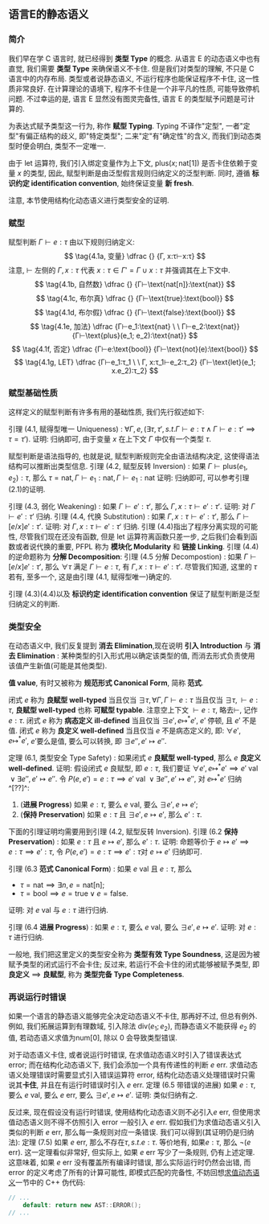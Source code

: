 ## 语言E的静态语义
### 简介
我们早在学 C 语言时, 就已经得到 **类型 Type** 的概念.
从语言 E 的动态语义中也有直觉, 我们需要 **类型 Type** 来确保语义不卡住.
但是我们对类型的理解, 不只是 C 语言中的内存布局. 
类型或者说静态语义, 不运行程序也能保证程序不卡住, 这一性质非常良好.
在计算理论的语境下, 程序不卡住是一个非平凡的性质, 可能导致停机问题.
不过幸运的是, 语言 E 显然没有图灵完备性, 语言 E 的类型赋予问题是可计算的.

为表达式赋予类型这一行为, 称作 **赋型 Typing**.
Typing 不译作"定型", 一者"定型"有偏正结构的歧义, 即"特定类型";
二来"定"有"确定性"的含义, 而我们到动态类型时便会明白, 类型不一定唯一.

由于 let 运算符, 我们引入绑定变量作为上下文, 
$\text{plus}(x; \text{nat[1]})$ 是否卡住依赖于变量 $x$ 的类型,
因此, 赋型判断是由泛型假言规则归纳定义的泛型判断.
同时, 遵循 **标识约定 identification convention**, 始终保证变量 **新 fresh**.

注意, 本节使用结构化动态语义进行类型安全的证明.

### 赋型
赋型判断 $Γ⊢e:τ$ 由以下规则归纳定义:
$$
\tag{4.1a, 变量}
\dfrac
{}
{Γ, x:τ⊢x:τ}
$$
注意, $⊢$ 左侧的 $Γ, x:τ$ 代表 $x:τ∈Γ'=Γ∪{x:τ}$ 并强调其在上下文中.
$$
\tag{4.1b, 自然数}
\dfrac
{}
{Γ⊢\text{nat[n]}:\text{nat}}
$$
$$
\tag{4.1c, 布尔真}
\dfrac
{}
{Γ⊢\text{true}:\text{bool}}
$$
$$
\tag{4.1d, 布尔假}
\dfrac
{}
{Γ⊢\text{false}:\text{bool}}
$$
$$
\tag{4.1e, 加法}
\dfrac
{Γ⊢e_1:\text{nat} \ \ Γ⊢e_2:\text{nat}}
{Γ⊢\text{plus}(e_1; e_2):\text{nat}}
$$
$$
\tag{4.1f, 否定}
\dfrac
{Γ⊢e:\text{bool}}
{Γ⊢\text{not}(e):\text{bool}}
$$
$$
\tag{4.1g, LET}
\dfrac
{Γ⊢e_1:τ_1 \ \ Γ, x:τ_1⊢e_2:τ_2}
{Γ⊢\text{let}(e_1; x.e_2):τ_2}
$$

### 赋型基础性质
这样定义的赋型判断有许多有用的基础性质, 我们先行叙述如下:

引理 (4.1, 赋得型唯一 Uniqueness) : $∀Γ,e, (∃ τ, τ', s.t. Γ⊢e:τ ∧ Γ⊢e:τ'⟹τ=τ')$.
证明: 归纳即可, 由于变量 $x$ 在上下文 $Γ$ 中仅有一个类型 $τ$.

赋型判断是语法指导的, 也就是说, 赋型判断规则完全由语法结构决定,
这使得语法结构可以推断出类型信息.
引理 (4.2, 赋型反转 Inversion) : 如果 $Γ⊢\text{plus}(e_1, e_2):τ$, 那么 $τ=\text{nat}, Γ⊢e_1:\text{nat}, Γ⊢e_1:\text{nat}$
证明: 归纳即可, 可以参考引理 (2.1)的证明.


引理 (4.3, 弱化 Weakening) : 如果 $Γ⊢e':τ'$, 那么 $Γ, x:τ⊢e':τ'$.
证明: 对 $Γ⊢e':τ'$ 归纳.
引理 (4.4, 代换 Substitution) : 如果 $Γ, x:τ⊢e':τ'$, 那么 $Γ⊢[e/x]e':τ'$.
证明: 对 $Γ, x:τ⊢e':τ'$ 归纳.
引理 (4.4)指出了程序分离实现的可能性, 尽管我们现在还没有函数,
但是 let 运算符离函数只差一步, 之后我们会看到函数或者说代换的重要,
PFPL 称为 **模块化 Modularity** 和 **链接 Linking**.
引理 (4.4)的逆命题称为 **分解 Decomposition**:
引理 (4.5 分解 Decompostion) : 如果 $Γ⊢[e/x]e':τ'$, 那么 $∀τ$ 满足 $Γ⊢e:τ$, 有 $Γ, x:τ⊢e':τ'$.
尽管我们知道, 这里的 $τ$ 若有, 至多一个, 这是由引理 (4.1, 赋得型唯一)确定的.

引理 (4.3)(4.4)以及 **标识约定 identification convention** 保证了赋型判断是泛型归纳定义的判断.

### 类型安全
在动态语义中, 我们反复提到 **消去 Elimination**,现在说明 **引入 Introduction** 与 **消去 Elimination** :
某种类型的引入形式用以确定该类型的值, 而消去形式负责使用该值产生新值(可能是其他类型).

**值 value**, 有时又被称为 **规范形式 Canonical Form**, 简称 **范式**.


闭式 $e$ 称为 **良赋型 well-typed** 当且仅当 $∃τ,∀Γ,Γ⊢e:τ$ 当且仅当 $∃τ, ⊢e:τ$,
**良赋型 well-typed** 也称 **可赋型 typable**. 注意空上下文 $⊢e:τ$, 略去$⊢$, 记作$e:τ$.
闭式 $e$ 称为 **病态定义 ill-defined** 当且仅当 $∃e', e↦^*e'$, $e'$ 停顿, 且 $e'$ 不是值.
闭式 $e$ 称为 **良定义 well-defined** 当且仅当 $e$ 不是病态定义的, 即:
$∀e', e↦^*e'$, $e'$要么是值, 要么可以转换, 即 $∃ e'', e'↦e''$.

定理 (6.1, 类型安全 Type Safety) : 如果闭式 $e$ **良赋型 well-typed**, 那么 $e$ **良定义 well-defined**.
证明: 假设闭式 $e$ 良赋型, 即 $e:τ$, 我们要证 $∀e', e↦^*e'⟹e' \text{ val } ∨ ∃ e'', e'↦e''$.
令 $P(e, e')=e:τ⟹e' \text{ val } ∨ ∃ e'', e'↦e''$, 对 $e↦^*e'$ 归纳^[??]^:

1. (**进展 Progress**) 如果 $e:τ$, 要么 $e \text{ val}$, 要么 $∃e', e↦e'$;
2. (**保持 Preservation**) 如果 $e:τ$ 且 $∃e', e↦e'$, 那么 $e':τ$.

下面的引理证明均需要用到引理 (4.2, 赋型反转 Inversion).
引理 (6.2 **保持 Preservation**) : 如果 $e:τ$ 且 $e↦e'$, 那么 $e':τ$.
证明: 命题等价于 $e↦e'⟹e:τ⟹e':τ$,
令 $P(e,e')=e:τ⟹e':τ$对 $e↦e'$ 归纳即可.

引理 (6.3 **范式 Canonical Form**) : 如果 $e \text{ val}$ 且 $e:τ$, 那么
- $τ=\text{nat}⟹∃n, e=\text{nat[n]}$;
- $τ=\text{bool}⟹e=\text{true} ∨ e=\text{false}$.

证明: 对 $e \text{ val}$ 与 $e:τ$ 进行归纳.

引理 (6.4 **进展 Progress**) : 如果 $e:τ$, 要么 $e \text{ val}$, 要么 $∃e', e↦e'$.
证明: 对 $e:τ$ 进行归纳.


一般地, 我们把这里定义的类型安全称为 **类型有效 Type Soundness**,
这是因为被赋予类型的闭式运行不会卡住;
反过来, 若运行不会卡住的闭式能够被赋予类型,
即 **良定义** $⟹$ **良赋型**, 称为 **类型完备 Type Completeness**.

### 再说运行时错误
如果一个语言的静态语义能够完全决定动态语义不卡住, 那再好不过, 但总有例外.
例如, 我们拓展运算到有理数域, 引入除法 $\text{div}(e_1; e_2)$, 
而静态语义不能获得 $e_2$ 的值, 若动态语义求值为$\text{num}[0]$, 除以 $0$ 会导致类型错误.

对于动态语义卡住, 或者说运行时错误, 在求值动态语义时引入了错误表达式 $\text{error}$;
而在结构化动态语义下, 我们会添加一个具有传递性的判断 $e \text{ err}$.
求值动态语义处理错误时需要显式引入错误运算符 $\text{error}$,
结构化动态语义处理错误时只需说其**卡住**, 并且在有运行时错误时引入 $e \text{ err}$.
定理 (6.5 带错误的进展) 如果 $e:τ$, 要么 $e \text{ val}$, 要么 $e \text{ err}$, 要么 $∃e', e↦e'$.
证明: 类似归纳有之.

反过来, 现在假设没有运行时错误, 使用结构化动态语义则不必引入$e \text{ err}$,
但使用求值动态语义则不得不仿照引入 $\text{error}$ 一般引入 $e \text{ err}$.
假如我们为求值动态语义引入类似的判断 $e \text{ err}$, 那么每一条规则对应一条错误.
我们可以得到(其证明仍是归纳法):
定理 (7.5) 如果 $e \text{ err}$, 那么不存在$τ, s.t.e:τ$. 等价地有, 如果$e:τ$, 那么 $¬ (e \text{ err})$.
这一定理看似非常好, 但实际上, 如果 $e \text{ err}$ 写少了一条规则, 仍有上述定理.
这意味着, 如果 $e \text{ err}$ 没有覆盖所有编译时错误, 那么实际运行时仍然会出错,
而 $\text{ error}$ 的定义考虑了所有的计算可能性, 即模式匹配的完备性,
不妨回想[求值动态语义](E-dynamic-semantics.md#求值动态语义)一节中的 C++ 伪代码:
```C++
// ...
    default: return new AST::ERROR();
// ...
```